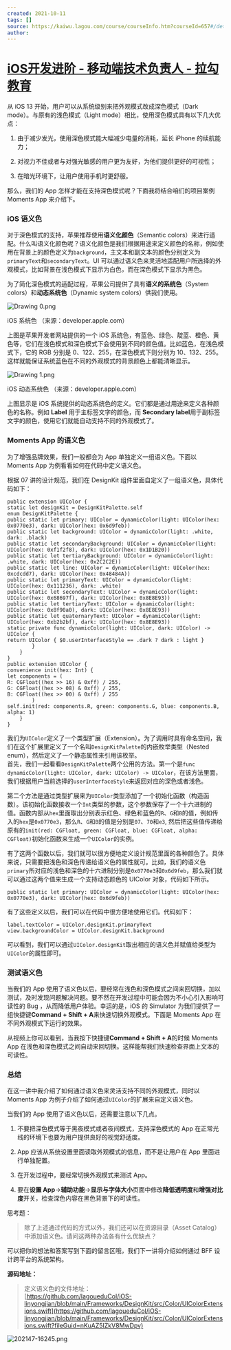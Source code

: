 ```yaml
---
created: 2021-10-11
tags: []
source: https://kaiwu.lagou.com/course/courseInfo.htm?courseId=657#/detail/pc?id=6653
author: 
---
```


# [iOS开发进阶 - 移动端技术负责人 - 拉勾教育](https://kaiwu.lagou.com/course/courseInfo.htm?courseId=657#/detail/pc?id=6653)


从 iOS 13 开始，用户可以从系统级别来把外观模式改成深色模式（Dark mode）。与原有的浅色模式（Light mode）相比，使用深色模式具有以下几大优点：

1.  由于减少发光，使用深色模式能大幅减少电量的消耗，延长 iPhone 的续航能力；
    
2.  对视力不佳或者与对强光敏感的用户更为友好，为他们提供更好的可视性；
    
3.  在暗光环境下，让用户使用手机时更舒服。
    

那么，我们的 App 怎样才能在支持深色模式呢？下面我将结合咱们的项目案例 Moments App 来介绍下。

### iOS 语义色

对于深色模式的支持，苹果推荐使用**语义化颜色**（Semantic colors）来进行适配。什么叫语义化颜色呢？语义化颜色是我们根据用途来定义颜色的名称，例如使用在背景上的颜色定义为`background`，主文本和副文本的颜色分别定义为`primaryText`和`secondaryText`。UI 可以通过语义色来灵活地适配用户所选择的外观模式，比如背景在浅色模式下显示为白色，而在深色模式下显示为黑色。

为了简化深色模式的适配过程，苹果公司提供了具有**语义的系统色**（System colors）和**动态系统色**（Dynamic system colors）供我们使用。

![Drawing 0.png](https://s0.lgstatic.com/i/image6/M01/32/20/CioPOWBtbFCAc4E2AADtEG1CRbc357.png)

iOS 系统色 （来源：developer.apple.com）

上图是苹果开发者网站提供的一个 iOS 系统色，有蓝色、绿色、靛蓝、橙色、黄色等，它们在浅色模式和深色模式下会使用到不同的颜色值。比如蓝色，在浅色模式下，它的 RGB 分别是 0、122、255，在深色模式下则分别为 10、132、255。这样就能保证系统蓝色在不同的外观模式的背景颜色上都能清晰显示。

![Drawing 1.png](https://s0.lgstatic.com/i/image6/M01/32/20/CioPOWBtbF6AHsamAACvBohqBt8079.png)

iOS 动态系统色 （来源：developer.apple.com）

上图显示是 iOS 系统提供的动态系统色的定义。它们都是通过用途来定义各种颜色的名称。例如 **Label** 用于主标签文字的颜色，而 **Secondary label**用于副标签文字的颜色，使用它们就能自动支持不同的外观模式了。

### Moments App 的语义色

为了增强品牌效果，我们一般都会为 App 单独定义一组语义色。下面以 Moments App 为例看看如何在代码中定义语义色。

根据 07 讲的设计规范，我们在 DesignKit 组件里面自定义了一组语义色，具体代码如下：

```
public extension UIColor {
static let designKit = DesignKitPalette.self
enum DesignKitPalette {
public static let primary: UIColor = dynamicColor(light: UIColor(hex: 0x0770e3), dark: UIColor(hex: 0x6d9feb))
public static let background: UIColor = dynamicColor(light: .white, dark: .black)
public static let secondaryBackground: UIColor = dynamicColor(light: UIColor(hex: 0xf1f2f8), dark: UIColor(hex: 0x1D1B20))
public static let tertiaryBackground: UIColor = dynamicColor(light: .white, dark: UIColor(hex: 0x2C2C2E))
public static let line: UIColor = dynamicColor(light: UIColor(hex: 0xcdcdd7), dark: UIColor(hex: 0x48484A))
public static let primaryText: UIColor = dynamicColor(light: UIColor(hex: 0x111236), dark: .white)
public static let secondaryText: UIColor = dynamicColor(light: UIColor(hex: 0x68697f), dark: UIColor(hex: 0x8E8E93))
public static let tertiaryText: UIColor = dynamicColor(light: UIColor(hex: 0x8f90a0), dark: UIColor(hex: 0x8E8E93))
public static let quaternaryText: UIColor = dynamicColor(light: UIColor(hex: 0xb2b2bf), dark: UIColor(hex: 0x8E8E93))
static private func dynamicColor(light: UIColor, dark: UIColor) -> UIColor {
return UIColor { $0.userInterfaceStyle == .dark ? dark : light }
        }
    }
}
public extension UIColor {
convenience init(hex: Int) {
let components = (
R: CGFloat((hex >> 16) & 0xff) / 255,
G: CGFloat((hex >> 08) & 0xff) / 255,
B: CGFloat((hex >> 00) & 0xff) / 255
        )
self.init(red: components.R, green: components.G, blue: components.B, alpha: 1)
    }
}
```

我们为`UIColor`定义了一个类型扩展（Extension）。为了调用时具有命名空间，我们在这个扩展里定义了一个名叫`DesignKitPalette`的内嵌枚举类型（Nested enum），然后定义了一个静态属性来引用该枚举。  
首先，我们一起看看`DesignKitPalette`两个公用的方法。第一个是`func dynamicColor(light: UIColor, dark: UIColor) -> UIColor`，在该方法里面，我们根据用户当前选择的`userInterfaceStyle`来返回对应的深色或者浅色。

第二个方法是通过类型扩展来为`UIColor`类型添加了一个初始化函数（构造函数）。该初始化函数接收一个`Int`类型的参数，这个参数保存了一个十六进制的值。函数内部从`hex`里面取出分别表示红色、绿色和蓝色的`R`、`G`和`B`的值，例如传入的`hex`是`0x0770e3`，那么`R`、`G`和`B`的值是分别是`07`、`70`和`e3`, 然后把这些值传递给原有的`init(red: CGFloat, green: CGFloat, blue: CGFloat, alpha: CGFloat)`初始化函数来生成一个`UIColor`的实例。

有了这两个函数以后，我们就可以很方便地定义设计规范里面的各种颜色了。具体来说，只需要把浅色和深色传递给语义色的属性就可。比如，我们的语义色`primary`所对应的浅色和深色的十六进制分别是`0x0770e3`和`0x6d9feb`，那么我们就可以通过这两个值来生成一个支持动态颜色的 UIColor 对象，代码如下所示。

```
public static let primary: UIColor = dynamicColor(light: UIColor(hex: 0x0770e3), dark: UIColor(hex: 0x6d9feb))
```

有了这些定义以后，我们可以在代码中很方便地使用它们。代码如下：

```
label.textColor = UIColor.designKit.primaryText
view.backgroundColor = UIColor.designKit.background
```

可以看到，我们可以通过`UIColor.designKit`取出相应的语义色并赋值给类型为`UIColor`的属性即可。

### 测试语义色

当我们的 App 使用了语义色以后，要经常在浅色和深色模式之间来回切换，加以测试，及时发现问题解决问题。要不然在开发过程中可能会因为不小心引入影响可读性的 Bug ，从而降低用户体验。幸运的是，iOS 的 Simulator 为我们提供了一组快捷键**Command + Shift + A**来快速切换外观模式。下面是 Moments App 在不同外观模式下运行的效果。

从视频上你可以看到，当我按下快捷键**Command + Shift + A**的时候 Moments App 在浅色和深色模式之间自动来回切换。这样能帮我们快速检查界面上文本的可读性。

### 总结

在这一讲中我介绍了如何通过语义色来灵活支持不同的外观模式，同时以 Moments App 为例子介绍了如何通过`UIColor`的扩展来自定义语义色。

当我们的 App 使用了语义色以后，还需要注意以下几点。

1.  不要把深色模式等于黑夜模式或者夜间模式，支持深色模式的 App 在正常光线的环境下也要为用户提供良好的视觉舒适度。
    
2.  App 应该从系统设置里面读取外观模式的信息，而不是让用户在 App 里面进行单独配置。
    
3.  在开发过程中，要经常切换外观模式来测试 App。
    
4.  要在**设置 App**\->**辅助功能**\->**显示与字体大小**页面中修改**降低透明度**和**增强对比度**开关，检查深色内容在黑色背景下的可读性。
    

思考题：

> 除了上述通过代码的方式以外，我们还可以在资源目录（Asset Catalog）中添加语义色。请问这两种办法各有什么优缺点？

可以把你的想法和答案写到下面的留言区哦，我们下一讲将介绍如何通过 BFF 设计跨平台的系统架构。

**源码地址：**

> 定义语义色的文件地址：  
> [https://github.com/lagoueduCol/iOS-linyongjian/blob/main/Frameworks/DesignKit/src/Color/UIColorExtensions.swift](https://github.com/lagoueduCol/iOS-linyongjian/blob/main/Frameworks/DesignKit/src/Color/UIColorExtensions.swift?fileGuid=nKuAZ5IZkV8MwDpv)

![202147-16245.png](https://s0.lgstatic.com/i/image6/M00/32/18/Cgp9HWBtbMaAReZYAAgQoLEBfco091.png)

